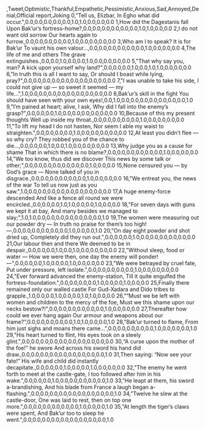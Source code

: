 ,Tweet,Optimistic,Thankful,Empathetic,Pessimistic,Anxious,Sad,Annoyed,Denial,Official report,Joking
0,"Tell us, Elizbar, In Egho what did occur.",0.0,0.0,0.0,0.0,0.0,1.0,1.0,0.0,0.0,0.0
1,How did the Dagestanis fall Upon Bak’ur’s fortress-home?,0.0,0.0,0.0,0.0,0.0,0.0,1.0,1.0,0.0,0.0
2,I do not want old sorrow Our hearts again to furrow.,0.0,0.0,0.0,0.0,0.0,1.0,0.0,0.0,0.0,0.0
3,Who am I to speak? It is for Bak’ur To vaunt his own valour...,0.0,0.0,0.0,0.0,0.0,0.0,1.0,0.0,0.0,0.0
4,The life of me and others The grave extinguishes.,0.0,0.0,1.0,0.0,0.0,1.0,0.0,0.0,0.0,0.0
5,"That why say you, man? A kick upon yourself why land?",0.0,0.0,0.0,1.0,0.0,1.0,1.0,0.0,0.0,0.0
6,"In truth this is all I want to say, Or should I boast while lying, pray?",0.0,0.0,0.0,0.0,0.0,0.0,0.0,0.0,0.0,0.0
7,"I was unable to take his side, I could not give up — so sweet it seemed — my life...",1.0,0.0,0.0,0.0,0.0,0.0,0.0,0.0,0.0,0.0
8,Bak’ur’s skill in the fight You should have seen with your own eyes!,0.0,1.0,0.0,0.0,0.0,0.0,0.0,0.0,0.0,1.0
9,"I’m pained at heart; alive, I ask, Why did I fall into the enemy’s grasp?",0.0,0.0,0.0,1.0,0.0,0.0,0.0,0.0,0.0,0.0
10,Because of this my present thoughts Well up inside my throat.,0.0,0.0,0.0,0.0,0.0,1.0,0.0,0.0,0.0,0.0
11,"To lift my head I do not hasten, Nor seem I able my waist to straighten.",0.0,0.0,0.0,0.0,1.0,0.0,0.0,0.0,0.0,0.0
12,At least you didn’t flee — so why cry? They robbed you of the chance to die...,0.0,0.0,0.0,1.0,0.0,1.0,0.0,0.0,0.0,0.0
13,Why judge you as a cause for shame That in which there is no blame?,0.0,0.0,0.0,0.0,0.0,0.0,1.0,0.0,0.0,0.0
14,"We too know, thus did we discover This news by some talk or other;",0.0,0.0,0.0,0.0,0.0,0.0,0.0,1.0,0.0,0.0
15,None censured you — by God’s grace — None talked of you in disgrace.,0.0,0.0,0.0,0.0,0.0,0.0,1.0,0.0,0.0,0.0
16,"We entreat you, the news of the war To tell us now just as you saw.",1.0,0.0,0.0,0.0,0.0,0.0,0.0,0.0,0.0,0.0
17,A huge enemy-force descended And like a fence all round we were encircled.,0.0,0.0,0.0,1.0,1.0,0.0,0.0,1.0,0.0,0.0
18,"For seven days with guns we kept it at bay, And many besides we managed to slay;",1.0,1.0,0.0,0.0,0.0,0.0,0.0,0.0,0.0,1.0
19,The women were measuring out our powder dry — In truth no praise for them’s too high! —,0.0,0.0,0.0,0.0,0.0,0.0,1.0,0.0,0.0,1.0
20,"On day eight powder and shot dried up, Completely did they run out.",0.0,0.0,0.0,1.0,0.0,0.0,0.0,0.0,0.0,0.0
21,Our labour then and there We deemed to be in despair.,0.0,0.0,0.0,1.0,0.0,1.0,0.0,0.0,0.0,0.0
22,"Without sleep, food or water — How we were then, one day the enemy will ponder! —",0.0,0.0,0.0,1.0,0.0,0.0,1.0,0.0,0.0,0.0
23,"We were betrayed by cruel fate, Put under pressure, left isolate.",0.0,0.0,0.0,0.0,0.0,1.0,0.0,0.0,0.0,0.0
24,"Ever forward advanced the enemy-station, Till it quite engulfed the fortress-foundation.",0.0,0.0,0.0,0.0,1.0,0.0,0.0,1.0,0.0,0.0
25,Finally there remained only our walled castle For Gud-Xadara and Dido tribes to grapple.,1.0,0.0,0.0,1.0,0.0,0.0,1.0,1.0,0.0,0.0
26,"“Must we be left with women and children to the mercy of the foe, Must we this shame upon our necks bestow?!",0.0,0.0,0.0,0.0,0.0,0.0,1.0,0.0,0.0,0.0
27,Thereafter how could we ever hang again Our armour and weapons about our frame?”,0.0,0.0,0.0,0.0,0.0,1.0,1.0,0.0,0.0,1.0
28,"Bak’ur turned to flame, From him just sighs and moans there came...",0.0,0.0,0.0,0.0,0.0,1.0,0.0,0.0,0.0,1.0
29,"His heart turned to flint, His eyes took on a steely glint.",0.0,0.0,0.0,0.0,0.0,0.0,0.0,0.0,0.0,0.0
30,“A curse upon the mother of the foe!” he swore And across his sword his hand did draw.,0.0,0.0,0.0,0.0,0.0,0.0,0.0,0.0,0.0,1.0
31,Then saying: “Now see your fate!” His wife and child did instantly decapitate.,0.0,0.0,0.0,1.0,0.0,0.0,1.0,0.0,0.0,0.0
32,"The enemy he went forth to meet at the castle-gate, I too followed after him in his wake.",0.0,0.0,0.0,1.0,0.0,0.0,0.0,0.0,0.0,1.0
33,"He leapt at them, his sword a-brandishing, And his blade from France a laugh began a-flashing.",0.0,0.0,0.0,0.0,0.0,0.0,0.0,0.0,0.0,1.0
34,"Twelve he slew at the castle-door, One was laid to rest, then on top one more.",0.0,0.0,0.0,0.0,0.0,0.0,1.0,0.0,0.0,1.0
35,"At length the tiger’s claws were spent, And Bak’ur too to sleep he went.",0.0,0.0,0.0,0.0,0.0,0.0,0.0,0.0,0.0,1.0
